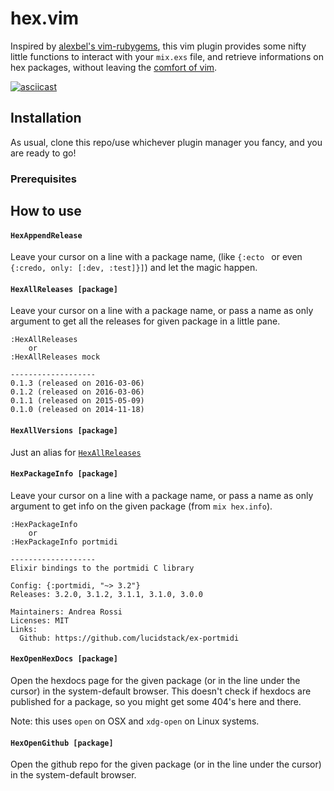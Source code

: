 # hex.vim

Inspired by [alexbel's vim-rubygems](https://github.com/alexbel/vim-rubygems), this vim plugin
provides some nifty little functions to interact with your `mix.exs` file, and retrieve informations
on hex packages, without leaving the [comfort of vim](https://www.reddit.com/r/cozyplaces).

[![asciicast](https://asciinema.org/a/41100.png)](https://asciinema.org/a/41100)

## Installation

As usual, clone this repo/use whichever plugin manager you fancy, and you are ready to go!

### Prerequisites


## How to use

#### `HexAppendRelease`
Leave your cursor on a line with a package name, (like `{:ecto ` or even
`{:credo, only: [:dev, :test]}]`) and let the magic happen.

#### `HexAllReleases [package]`
Leave your cursor on a line with a package name, or pass a name as only
argument to get all the releases for given package in a little pane.
```
:HexAllReleases
    or
:HexAllReleases mock

-------------------
0.1.3 (released on 2016-03-06)
0.1.2 (released on 2016-03-06)
0.1.1 (released on 2015-05-09)
0.1.0 (released on 2014-11-18)
```

#### `HexAllVersions [package]`
Just an alias for [`HexAllReleases`](#HexAllReleases)

#### `HexPackageInfo [package]`
Leave your cursor on a line with a package name, or pass a name as only
argument to get info on the given package (from `mix hex.info`).
```
:HexPackageInfo
    or
:HexPackageInfo portmidi

-------------------
Elixir bindings to the portmidi C library

Config: {:portmidi, "~> 3.2"}
Releases: 3.2.0, 3.1.2, 3.1.1, 3.1.0, 3.0.0

Maintainers: Andrea Rossi
Licenses: MIT
Links:
  Github: https://github.com/lucidstack/ex-portmidi
```

#### `HexOpenHexDocs [package]`
Open the hexdocs page for the given package (or in the line under the cursor)
in the system-default browser.  This doesn't check if hexdocs are published for
a package, so you might get some 404's here and there.

Note: this uses `open` on OSX and `xdg-open` on Linux systems.

#### `HexOpenGithub [package]`
Open the github repo for the given package (or in the line under the cursor) in
the system-default browser.
